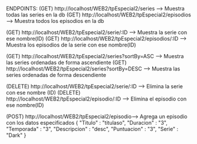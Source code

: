 ENDPOINTS:
(GET) http://localhost/WEB2/tpEspecial2/series --> Muestra todas las series en la db
(GET) http://localhost/WEB2/tpEspecial2/episodios --> Muestra todos los episodios en la db

(GET) http://localhost/WEB2/tpEspecial2/serie/:ID --> Muestra la serie con ese nombre(ID)
(GET) http://localhost/WEB2/tpEspecial2/episodios/:ID --> Muestra los episodios de la serie con ese nombre(ID)

(GET) http://localhost/WEB2/tpEspecial2/series?sortBy=ASC -->  Muestra las series ordenadas de forma ascendiente
(GET) http://localhost/WEB2/tpEspecial2/series?sortBy=DESC --> Muestra las series ordenadas de forma descendiente

(DELETE) http://localhost/WEB2/tpEspecial2/serie/:ID --> Elimina la serie con ese nombre (ID)
(DELETE) http://localhost/WEB2/tpEspecial2/episodio/:ID --> Elimina el episodio con ese nombre(ID)

(POST) http://localhost/WEB2/tpEspecial2/episodio--> Agrega un episodio con los datos especificados
{
    "Titulo" : "titulaso",
    "Duracion" : "3",
    "Temporada" : "3",
    "Descripcion" : "desc",
    "Puntuacion" : "3",
    "Serie" : "Dark"
}
